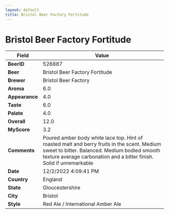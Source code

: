 ```yaml
---
layout: default
title: Bristol Beer Factory Fortitude
---
```


# Bristol Beer Factory Fortitude

| Field         | Value     |
|---------------|-----------|
| **BeerID** | 526887 |
| **Beer** | Bristol Beer Factory Fortitude |
| **Brewer** | Bristol Beer Factory |
| **Aroma** | 6.0 |
| **Appearance** | 4.0 |
| **Taste** | 6.0 |
| **Palate** | 4.0 |
| **Overall** | 12.0 |
| **MyScore** | 3.2 |
| **Comments** | Poured amber body white lace top.  Hint of roasted malt and berry fruits in the scent. Medium sweet to bitter. Balanced. Medium bodied smooth texture average carbonation and a bitter finish. Solid if unremarkable  |
| **Date** | 12/2/2022 4:09:41 PM |
| **Country** | England |
| **State** | Gloucestershire |
| **City** | Bristol |
| **Style** | Red Ale / International Amber Ale |
